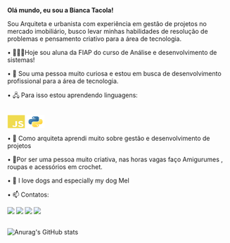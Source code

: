 **Olá mundo, eu sou a Bianca Tacola!**

Sou Arquiteta e urbanista com experiência em gestão de projetos no mercado imobiliário, busco levar minhas habilidades de resolução de problemas e pensamento criativo para a área de tecnologia. 


•	👩🏻‍🎓Hoje sou aluna da FIAP do curso de Análise e desenvolvimento de sistemas!

•	🔭 Sou uma pessoa muito curiosa e estou em busca de desenvolvimento profissional para a área de tecnologia.

•	🖧 Para isso estou aprendendo linguagens:  <div style="display: inline_block"><br>
  <img align="center" alt="Rafa-Js" height="30" width="40" src="https://raw.githubusercontent.com/devicons/devicon/master/icons/javascript/javascript-plain.svg">
  <img align="center" alt="Rafa-Python" height="30" width="40" src="https://raw.githubusercontent.com/devicons/devicon/master/icons/python/python-original.svg">
</div>


•	📐 Como arquiteta aprendi muito sobre gestão e desenvolvimento de projetos

•	🧶Por ser uma pessoa muito criativa, nas horas vagas faço Amigurumes , roupas e acessórios em crochet. 

•	🐩 I love dogs and especially my dog Mel

•	📫 Contatos: <div> 
  <a href="https://instagram.com/biancasouza_tacola" target="_blank"><img src="https://img.shields.io/badge/-Instagram-%23E4405F?style=for-the-badge&logo=instagram&logoColor=white" target="_blank"></a>
 	<a href="https://discord.gg/Bianca Souza#3851" target="_blank"><img src="https://img.shields.io/badge/Discord-7289DA?style=for-the-badge&logo=discord&logoColor=white" target="_blank"></a> 
  <a href = "mailto:biancae.souzaa@gmail.com"><img src="https://img.shields.io/badge/-Gmail-%23333?style=for-the-badge&logo=gmail&logoColor=white" target="_blank"></a>
  <a href="https://www.linkedin.com/in/bianca-souza-tacola/" target="_blank"><img src="https://img.shields.io/badge/-LinkedIn-%230077B5?style=for-the-badge&logo=linkedin&logoColor=white" target="_blank"></a> 
  
</div>


##

![Anurag's GitHub stats](https://github-readme-stats.vercel.app/api?username=BiancaTacola&show_icons=true)
